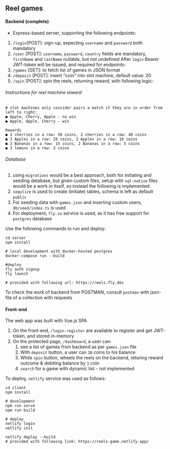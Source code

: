 ## Reel games

#### Backend (complete)

- Express-based server, supporting the following endpoints:

1.  `/login`[POST]: sign-up, expecting `username` and `password` both mandatory
1.  `/user` [POST]: `username`, `password`, `country` fields are mandatory, `firstName` and `lastName` nullable, but not undefined
After `login` Bearer JWT-token will be issued, and required for endpoints:
1.  `/games` [GET]: to fetch list of games in JSON format
1.  `/deposit` [POST]: insert "coin" into slot machine, default value: 20
1.  `/spin` [POST]: spin the reels, returning reward, with following logic:

###### Instructions for reel machine reward

```
# slot machines only consider pairs a match if they are in order from left to right:
● Apple, Cherry, Apple - no win
● Apple, Apple, Cherry - win

Rewards
● 3 cherries in a row: 50 coins, 2 cherries in a row: 40 coins
● 3 Apples in a row: 20 coins, 2 Apples in a row: 10 coins
● 3 Bananas in a row: 15 coins, 2 Bananas in a row: 5 coins
● 3 lemons in a row: 3 coins
```

###### Database

1. using `migrations` would be a best approach, both for initiating and seeding database, but given custom files, setup with `sql-native` files would be a work in itself, so instead the following is implemented:
1. `sequlize` is used to create (initiate) tables, schema is left as default `public`
1. For seeding data with `games.json` and inserting custom users, `db/seed/index.ts` is used
1. For deployment, `fly.io` service is used, as it has free support for `postgres` database

Use the following commands to run and deploy:

```
cd server
npm install

# local development with docker-hosted postgres
docker-compose run --build

#deploy
fly auth signup
fly launch

# provided with following url: https://reels.fly.dev
```

To check the work of backend from POSTMAN, consult `postman` with json-file of a collection with requests


#### Front-end

The web app was built with Vue.js SPA

1. On the front-end, `/login-register` are available to register and get JWT-token, and stored in-memory
1. On the protected page, `/dashboard`, a user can:
    1.  see a list of games from backend as per `games.json` file
    1.  With `deposit` button, a user can `20` coins to his balance
    1.  While `spin` button, wheels the reels on the backend, returing reward outcome & debiting balance by `1` coin
    1.  `search` for a game with dynamic list - not implemented

To deploy, `netlify` service was used as follows:

```
cd client 
npm install

# development
npm run serve
npm run build

# deploy
netlify login
netlify init

netlify deploy --build
# provided with following link: https://reels-game.netlify.app/
```
